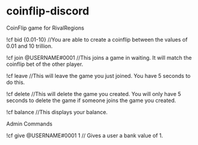 # coinflip-discord
CoinFlip game for RivalRegions 

!cf bid {0.01-10} //You are able to create a coinflip between the values of 0.01 and 10 trillion.

!cf join @USERNAME#0001 //This joins a game in waiting. It will match the coinflip bet of the other player.

!cf leave //This will leave the game you just joined. You have 5 seconds to do this.

!cf delete //This will delete the game you created. You will only have 5 seconds to delete the game if someone joins the game you created.

!cf balance //This displays your balance.

Admin Commands

!cf give @USERNAME#0001 1 // Gives a user a bank value of 1.
